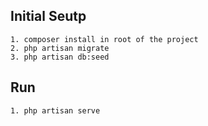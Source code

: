 ## Initial Seutp

    1. composer install in root of the project
    2. php artisan migrate
    3. php artisan db:seed

## Run

    1. php artisan serve

